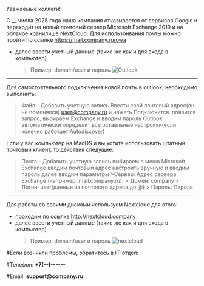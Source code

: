 
Уважаемые коллеги!

С __ числа 2025 года наша компания отказывается от сервисов Google и переходит на новый почтовый сервер Microsoft Exchange 2019 и на облачое хранилише NextCloud.
Для использонвания почты можно пройти по ссылке https://mail.company.ru/owa
- далее ввести учетный данные (такие же как и для входа в компьютер)
  > Пример: domain/user и пароль
![Outlook]()
---  
Для самостоятельного подключения новой почты в outlook, необходимо выполнить:

  > Файл - Добавить учетную запись
  > Ввести свой почтовый адрес(он не поменялся) user@company.ru и нажать Подключится.
  > появится запрос, выбираем Exchange и вводим пароль
  > Outlook автоматически определит все оставльные настройки(если конечно работает Autodiscover)


Если у вас компьютер на MacOS и вы хотите использовать штатный почтовый клиент, то действия следущие:
  > Почта - Добавить учетную запись
  > выбираем в меню Microsoft Exchange
  > вводим почтовый адрес
  > настроить вручную и вводим пароль 
  > далее вводим параметры
    >Сервер: Адрес сервера Exchange (например, mail.company.ru).
    > Домен: company
    > Логин: user(данные из почтового адреса до @)
    > Пароль: Пароль
___
Для работы со своими дисками используем Nextcloud для этого:
- проходим по ссылке  http://nextcloud.company
- далее ввести учетный данные (такие же как и для входа в компьютер)
   > Пример: domain/user и пароль
![nextcloud]()

#Если возникли проблемы, обратитесь в IT-отдел:

#Телефон: __+7(--)------__

#Email: __support@company.ru__

